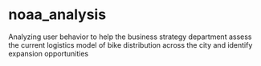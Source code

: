 # noaa_analysis
Analyzing user behavior to help the business strategy department assess the current logistics model of bike distribution across the city and identify expansion opportunities
